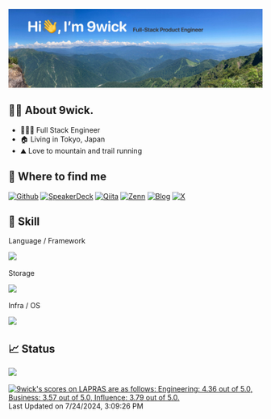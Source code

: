 [![9wick's GitHub Banner](./assets/top_img.jpg)]()

## 🏋️‍♀️ About 9wick.

- 🧑🏻‍💻 Full Stack Engineer
- 🏠 Living in Tokyo, Japan
- ⛰️ Love to mountain and trail running

<!--
**9wick/9wick** is a ✨ _special_ ✨ repository because its `README.md` (this file) appears on your GitHub profile.

Here are some ideas to get you started:

- 🔭 I’m currently working on ...
- 🌱 I’m currently learning ...
- 👯 I’m looking to collaborate on ...
- 🤔 I’m looking for help with ...
- 💬 Ask me about ...
- 📫 How to reach me: ...
- 😄 Pronouns: ...
- ⚡ Fun fact: ...
-->

## 💬 Where to find me

[![Github](https://img.shields.io/badge/GitHub-100000?style=for-the-badge&logo=github&logoColor=white)](https://github.com/9wick)
[![SpeakerDeck](https://img.shields.io/badge/speakerdeck-009287?style=for-the-badge&logo=speakerdeck&logoColor=white)](https://speakerdeck.com/9wick)
[![Qiita](https://img.shields.io/badge/Qiita-55C500?style=for-the-badge&logo=qiita&logoColor=white)](https://qiita.com/wicket)
[![Zenn](https://img.shields.io/badge/Zenn-3EA8FF?style=for-the-badge&logo=zenn&logoColor=white)](https://zenn.dev/9wick)
[![Blog](https://img.shields.io/badge/blog-20B2AA?style=for-the-badge)](https://9wick.com)
[![X](https://img.shields.io/badge/X-000000?style=for-the-badge&logo=x&logoColor=white)](https://twitter.com/9wick)




## 🌴 Skill
Language / Framework

![](https://skillicons.dev/icons?theme=light&perline=12&i=ts,js,nodejs,nestjs,react,nextjs,html,css,php,laravel,flutter,c,cpp,arduino)

Storage

![](https://skillicons.dev/icons?theme=light&perline=12&i=redis,postgres,mysql,cassandra)

Infra / OS

![](https://skillicons.dev/icons?theme=light&perline=12&i=aws,cloudflare,firebase,heroku,raspberrypi,docker,ansible,terraform,nginx,linux,ubuntu)

## 📈 Status

<p align="left"> 
<img src="https://github-readme-stats-9wick.vercel.app/api?username=9wick&count_private=true" />
<!--START_SECTION:lapras-card-->
<p ><a href="https://lapras.com/public/9wick" target="_blank" rel="noopener noreferrer"><img alt="9wick's scores on LAPRAS are as follows: Engineering: 4.36 out of 5.0, Business: 3.57 out of 5.0, Influence: 3.79 out of 5.0." src="https://lapras-card-generator.vercel.app/api/svg?e=4.36&b=3.57&i=3.79&b1=%23020E27&b2=%230E5593&i1=%23030E21&i2=%231688BF&l=en" width="400" ></a>  
Last Updated on 7/24/2024, 3:09:26 PM</p>
<!--END_SECTION:lapras-card-->
</p>
